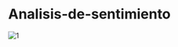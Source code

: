 # Analisis-de-sentimiento
![1](https://user-images.githubusercontent.com/57914884/173984497-c87d794a-dbbb-4e28-8d3a-a89f639da7cd.png)

